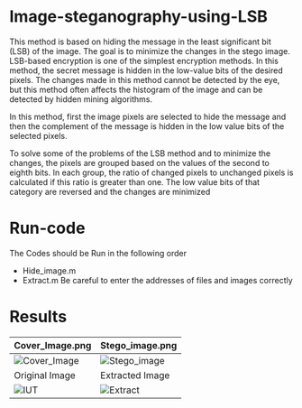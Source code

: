 # Image-steganography-using-LSB
This method is based on hiding the message in the least significant bit (LSB) of the image. The goal is to minimize the changes in the stego image.
LSB-based encryption is one of the simplest encryption methods. In this method, the secret message is hidden in the low-value bits of the desired pixels. The changes made in this method cannot be detected by the eye, but this method often affects the histogram of the image and can be detected by hidden mining algorithms.

In this method, first the image pixels are selected to hide the message and then the complement of the message is hidden in the low value bits of the selected pixels.

To solve some of the problems of the LSB method and to minimize the changes, the pixels are grouped based on the values ​​of the second to eighth bits. In each group, the ratio of changed pixels to unchanged pixels is calculated if this ratio is greater than one. The low value bits of that category are reversed and the changes are minimized

# Run-code
The Codes should be Run in the following order
- Hide_image.m
- Extract.m
Be careful to enter the addresses of files and images correctly

# Results
  | Cover_Image.png | Stego_image.png |
  | --- | --- |
  | ![Cover_Image](https://github.com/falakian/Image-steganography-using-Inverted-LSB/assets/107622368/496613c8-5ceb-4942-89e4-214c2f9651a6) | ![Stego_image](https://github.com/falakian/Image-steganography-using-Inverted-LSB/assets/107622368/faa57aa2-29d2-4e97-a8d2-2db7e8a2ab95) |  
  | Original Image | Extracted Image |
  | ![IUT](https://github.com/falakian/Image-steganography-using-Inverted-LSB/assets/107622368/545092c8-0715-45be-a090-6f0309403c1c) | ![Extract](https://github.com/falakian/Image-steganography-using-Inverted-LSB/assets/107622368/325178ed-97ed-4b5c-91ec-465d9f761fc6) |
